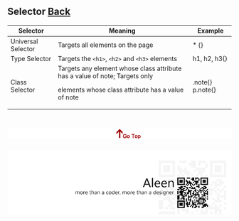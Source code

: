 ## Selector [Back](./../CSS.md)

Selector|Meaning|Example
----|----|----
Universal Selector|Targets all elements on the page|* {}
Type Selector|Targets the `<h1>`, `<h2>` and `<h3>` elements|h1, h2, h3{}
Class Selector|Targets any element whose class attribute has a value of note; Targets only <p> elements whose class attribute has a value of note|.note{} p.note{}


<a href="#" style="left:200px;"><img src="./../../../pic/gotop.png"></a>
=====
<a href="http://aleen42.github.io/" target="_blank" ><img src="./../../../pic/tail.gif"></a>